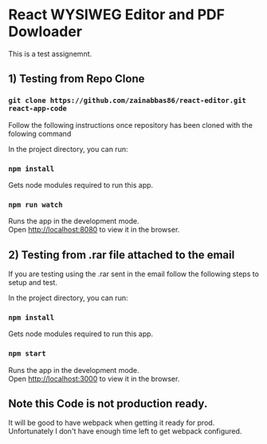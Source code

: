 # React WYSIWEG Editor and PDF Dowloader

This is a test assignemnt. 

## 1) Testing from Repo Clone 

### `git clone https://github.com/zainabbas86/react-editor.git react-app-code`

Follow the following instructions once repository has been cloned with the folowing command

In the project directory, you can run:

### `npm install`

Gets node modules required to run this app.

### `npm run watch`

Runs the app in the development mode.\
Open [http://localhost:8080](http://localhost:8080) to view it in the browser.

## 2) Testing from .rar file attached to the email

If you are testing using the .rar sent in the email follow the following steps to setup and test. 

In the project directory, you can run:

### `npm install`

Gets node modules required to run this app.

### `npm start`

Runs the app in the development mode.\
Open [http://localhost:3000](http://localhost:3000) to view it in the browser.


## Note this Code is not production ready.
It will be good to have webpack when getting it ready for prod. Unfortunately I don't have enough time left to get webpack configured.

